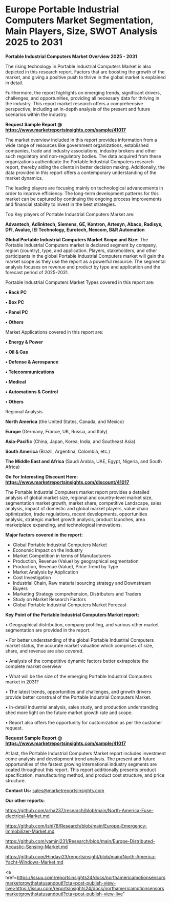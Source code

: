 # Europe Portable Industrial Computers Market Segmentation, Main Players, Size, SWOT Analysis 2025 to 2031

<Strong> Portable Industrial Computers Market Overview 2025 - 2031</strong>

The rising technology in Portable Industrial Computers Market is also depicted in this research report. Factors that are boosting the growth of the market, and giving a positive push to thrive in the global market is explained in detail.

Furthermore, the report highlights on emerging trends, significant drivers, challenges, and opportunities, providing all necessary data for thriving in the industry. This report market research offers a comprehensive perspective, including an in-depth analysis of the present and future scenarios within the industry.

<strong>Request Sample Report @ <a href=https://www.marketreportsinsights.com/sample/41017>https://www.marketreportsinsights.com/sample/41017</a></strong>

The market overview included in this report provides information from a wide range of resources like government organizations, established companies, trade and industry associations, industry brokers and other such regulatory and non-regulatory bodies. The data acquired from these organizations authenticate the Portable Industrial Computers research report, thereby aiding the clients in better decision making. Additionally, the data provided in this report offers a contemporary understanding of the market dynamics.

The leading players are focusing mainly on technological advancements in order to improve efficiency. The long-term development patterns for this market can be captured by continuing the ongoing process improvements and financial stability to invest in the best strategies.

Top Key players of Portable Industrial Computers Market are:

<strong>Advantech, Adlinktech, Siemens, GE, Kontron, Artesyn, Abaco, Radisys, DFI, Avalue, IEI Technology, Eurotech, Nexcom, B&R Automation</strong>

<strong><b>Global Portable Industrial Computers Market Scope and Size:</b></strong>
The Portable Industrial Computers market is declared segment by company, region (country), type, and application. Players, stakeholders, and other participants in the global Portable Industrial Computers market will gain the market scope as they use the report as a powerful resource. The segmental analysis focuses on revenue and product by type and application and the forecast period of 2025-2031.

Portable Industrial Computers Market Types covered in this report are:

<strong>•  Rack PC

•  Box PC

•  Panel PC

•  Others</strong>

Market Applications covered in this report are:

<strong>•  Energy & Power

•  Oil & Gas

•  Defense & Aerospance

•  Telecommunications

•  Medical

•  Automations & Control

•  Others</strong> 

Regional Analysis

<strong>North America</strong> (the United States, Canada, and Mexico)

<strong>Europe</strong> (Germany, France, UK, Russia, and Italy)

<strong>Asia-Pacific</strong> (China, Japan, Korea, India, and Southeast Asia)

<strong>South America</strong> (Brazil, Argentina, Colombia, etc.)

<strong>The Middle East and Africa</strong> (Saudi Arabia, UAE, Egypt, Nigeria, and South Africa)

<strong>Go For Interesting Discount Here: <a href=https://www.marketreportsinsights.com/discount/41017>https://www.marketreportsinsights.com/discount/41017</a></strong>

The Portable Industrial Computers market report provides a detailed analysis of global market size, regional and country-level market size, segmentation market growth, market share, competitive Landscape, sales analysis, impact of domestic and global market players, value chain optimization, trade regulations, recent developments, opportunities analysis, strategic market growth analysis, product launches, area marketplace expanding, and technological innovations.

<strong><b>Major factors covered in the report:</b></strong>
<ul>
  <li>Global Portable Industrial Computers Market </li>
  <li>Economic Impact on the Industry</li>
  <li>Market Competition in terms of Manufacturers</li>
  <li>Production, Revenue (Value) by geographical segmentation</li>
  <li>Production, Revenue (Value), Price Trend by Type</li>
  <li>Market Analysis by Application</li>
  <li>Cost Investigation</li>
  <li>Industrial Chain, Raw material sourcing strategy and Downstream Buyers</li>
  <li>Marketing Strategy comprehension, Distributors and Traders</li>
  <li>Study on Market Research Factors</li>
  <li>Global Portable Industrial Computers Market Forecast</li>
</ul>

<strong><b>Key Point of the Portable Industrial Computers Market report:</b></strong>

• Geographical distribution, company profiling, and various other market segmentation are provided in the report.

• For better understanding of the global Portable Industrial Computers market status, the accurate market valuation which comprises of size, share, and revenue are also covered.

• Analysis of the competitive dynamic factors better extrapolate the complete market overview

• What will be the size of the emerging Portable Industrial Computers market in 2031?

• The latest trends, opportunities and challenges, and growth drivers provide better construal of the Portable Industrial Computers Market.

• In-detail industrial analysis, sales study, and production understanding shed more light on the future market growth rate and scope.

• Report also offers the opportunity for customization as per the customer request.

<strong>Request Sample Report @ <a href=https://www.marketreportsinsights.com/sample/41017>https://www.marketreportsinsights.com/sample/41017</a></strong>

At last, the Portable Industrial Computers Market report includes investment come analysis and development trend analysis. The present and future opportunities of the fastest growing international industry segments are coated throughout this report. This report additionally presents product specification, manufacturing method, and product cost structure, and price structure.

<strong>Contact Us:</strong>
sales@marketreportsinsights.com

<strong>Our other reports:</strong>

<a href=https://github.com/arha237/research/blob/main/North-America-Fuse-electrical-Market.md>https://github.com/arha237/research/blob/main/North-America-Fuse-electrical-Market.md</a>

<a href=https://github.com/Ishi78/Research/blob/main/Europe-Emergency-Immobilizer-Market.md>https://github.com/Ishi78/Research/blob/main/Europe-Emergency-Immobilizer-Market.md</a>

<a href=https://github.com/yamini231/Research/blob/main/Europe-Distributed-Acoustic-Sensing-Market.md>https://github.com/yamini231/Research/blob/main/Europe-Distributed-Acoustic-Sensing-Market.md</a>

<a href=https://github.com/Hindavi23/reportsinsight/blob/main/North-America-Yacht-Windows-Market.md>https://github.com/Hindavi23/reportsinsight/blob/main/North-America-Yacht-Windows-Market.md</a>

<a href=https://issuu.com/reportsinsights24/docs/northamericamotionsensorsmarketgrowthstatusandoutl?cta=post-publish-view-live>https://issuu.com/reportsinsights24/docs/northamericamotionsensorsmarketgrowthstatusandoutl?cta=post-publish-view-live</a>"

